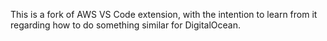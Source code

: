 This is a fork of AWS VS Code extension, with the intention to learn from it regarding how to do something similar for DigitalOcean.
